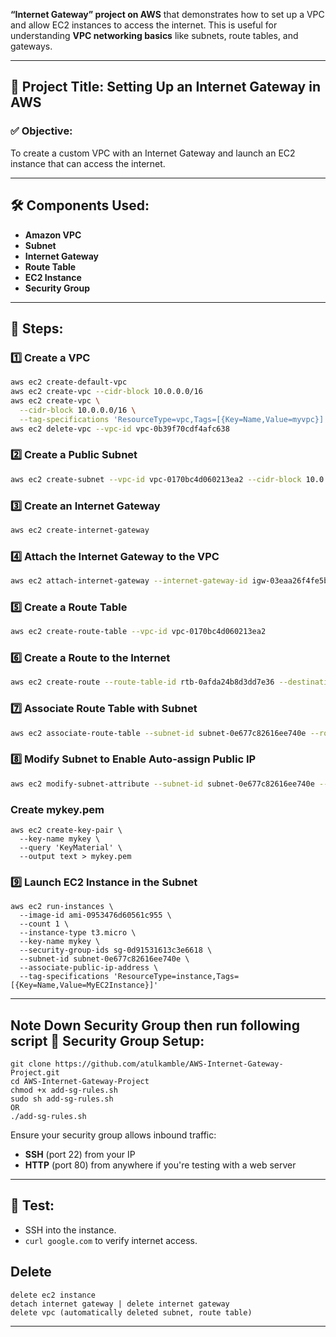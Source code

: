 **“Internet Gateway” project on AWS** that demonstrates how to set up a VPC and allow EC2 instances to access the internet. This is useful for understanding **VPC networking basics** like subnets, route tables, and gateways.

---

## 🔧 **Project Title:** Setting Up an Internet Gateway in AWS

### ✅ **Objective:**

To create a custom VPC with an Internet Gateway and launch an EC2 instance that can access the internet.

---

## 🛠️ **Components Used:**

* **Amazon VPC**
* **Subnet**
* **Internet Gateway**
* **Route Table**
* **EC2 Instance**
* **Security Group**

---

## 📝 **Steps:**

### 1️⃣ Create a VPC

```bash
aws ec2 create-default-vpc
aws ec2 create-vpc --cidr-block 10.0.0.0/16
aws ec2 create-vpc \
  --cidr-block 10.0.0.0/16 \
  --tag-specifications 'ResourceType=vpc,Tags=[{Key=Name,Value=myvpc}]'
aws ec2 delete-vpc --vpc-id vpc-0b39f70cdf4afc638
```

### 2️⃣ Create a Public Subnet

```bash
aws ec2 create-subnet --vpc-id vpc-0170bc4d060213ea2 --cidr-block 10.0.1.0/24
```

### 3️⃣ Create an Internet Gateway

```bash
aws ec2 create-internet-gateway
```

### 4️⃣ Attach the Internet Gateway to the VPC

```bash
aws ec2 attach-internet-gateway --internet-gateway-id igw-03eaa26f4fe5bdb45 --vpc-id vpc-0170bc4d060213ea2
```

### 5️⃣ Create a Route Table

```bash
aws ec2 create-route-table --vpc-id vpc-0170bc4d060213ea2
```

### 6️⃣ Create a Route to the Internet

```bash
aws ec2 create-route --route-table-id rtb-0afda24b8d3dd7e36 --destination-cidr-block 0.0.0.0/0 --gateway-id igw-03eaa26f4fe5bdb45
```

### 7️⃣ Associate Route Table with Subnet

```bash
aws ec2 associate-route-table --subnet-id subnet-0e677c82616ee740e --route-table-id rtb-0afda24b8d3dd7e36
```

### 8️⃣ Modify Subnet to Enable Auto-assign Public IP

```bash
aws ec2 modify-subnet-attribute --subnet-id subnet-0e677c82616ee740e --map-public-ip-on-launch
```
### Create mykey.pem
```
aws ec2 create-key-pair \
  --key-name mykey \
  --query 'KeyMaterial' \
  --output text > mykey.pem
```
### 9️⃣ Launch EC2 Instance in the Subnet

```
aws ec2 run-instances \
  --image-id ami-0953476d60561c955 \
  --count 1 \
  --instance-type t3.micro \
  --key-name mykey \
  --security-group-ids sg-0d91531613c3e6618 \
  --subnet-id subnet-0e677c82616ee740e \
  --associate-public-ip-address \
  --tag-specifications 'ResourceType=instance,Tags=[{Key=Name,Value=MyEC2Instance}]'
```
---

## Note Down Security Group then run following script 🔐 **Security Group Setup:**
```
git clone https://github.com/atulkamble/AWS-Internet-Gateway-Project.git
cd AWS-Internet-Gateway-Project
chmod +x add-sg-rules.sh
sudo sh add-sg-rules.sh
OR
./add-sg-rules.sh
```
Ensure your security group allows inbound traffic:

* **SSH** (port 22) from your IP
* **HTTP** (port 80) from anywhere if you're testing with a web server

---

## 🧪 **Test:**

* SSH into the instance.
* `curl google.com` to verify internet access.

## Delete 
```
delete ec2 instance 
detach internet gateway | delete internet gateway 
delete vpc (automatically deleted subnet, route table)
```
---

